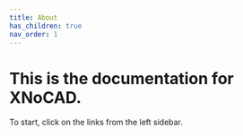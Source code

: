 ```yaml
---
title: About
has_children: true
nav_order: 1
---
```


# This is the documentation for XNoCAD.

To start, click on the links from the left sidebar.
